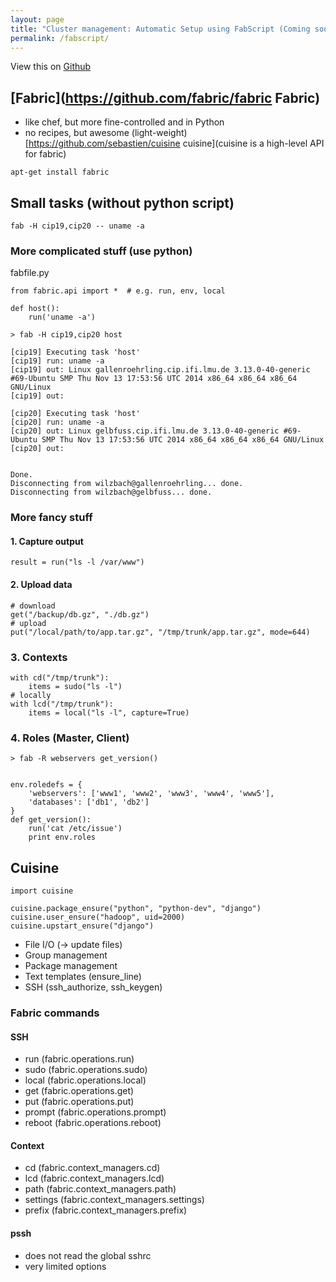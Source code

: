 ```yaml
---
layout: page
title: "Cluster management: Automatic Setup using FabScript (Coming soon)"
permalink: /fabscript/ 
---
```


View this on [Github](https://github.com/greenify/hadoop-auto-conf)

[Fabric](https://github.com/fabric/fabric Fabric)
--------------------------------------------------

* like chef, but more fine-controlled and in Python
* no recipes, but awesome (light-weight) [https://github.com/sebastien/cuisine cuisine](cuisine is a high-level API for fabric)

```
apt-get install fabric
```

Small tasks (without python script)
----------------------------------

```
fab -H cip19,cip20 -- uname -a
```

### More complicated stuff (use python)

fabfile.py

```
from fabric.api import *  # e.g. run, env, local

def host():
    run('uname -a')
```


`> fab -H cip19,cip20 host`

```
[cip19] Executing task 'host'
[cip19] run: uname -a
[cip19] out: Linux gallenroehrling.cip.ifi.lmu.de 3.13.0-40-generic #69-Ubuntu SMP Thu Nov 13 17:53:56 UTC 2014 x86_64 x86_64 x86_64 GNU/Linux
[cip19] out: 

[cip20] Executing task 'host'
[cip20] run: uname -a
[cip20] out: Linux gelbfuss.cip.ifi.lmu.de 3.13.0-40-generic #69-Ubuntu SMP Thu Nov 13 17:53:56 UTC 2014 x86_64 x86_64 x86_64 GNU/Linux
[cip20] out: 


Done.
Disconnecting from wilzbach@gallenroehrling... done.
Disconnecting from wilzbach@gelbfuss... done.
```

### More fancy stuff

#### 1. Capture output

```
result = run("ls -l /var/www")
```

#### 2. Upload data

```
# download
get("/backup/db.gz", "./db.gz")
# upload
put("/local/path/to/app.tar.gz", "/tmp/trunk/app.tar.gz", mode=644)
```

### 3. Contexts

```
with cd("/tmp/trunk"):
    items = sudo("ls -l")
# locally
with lcd("/tmp/trunk"):
    items = local("ls -l", capture=True)
```

### 4. Roles (Master, Client)

```
> fab -R webservers get_version()
```

```

env.roledefs = {
    'webservers': ['www1', 'www2', 'www3', 'www4', 'www5'],
    'databases': ['db1', 'db2']
}
def get_version():
    run('cat /etc/issue')
    print env.roles
```


Cuisine 
-------------

```
import cuisine

cuisine.package_ensure("python", "python-dev", "django")
cuisine.user_ensure("hadoop", uid=2000)
cuisine.upstart_ensure("django")
```

* File I/O (-> update files)
* Group management
* Package management
* Text templates (ensure_line)
* SSH (ssh_authorize, ssh_keygen)

### Fabric commands

#### SSH

* run (fabric.operations.run)
* sudo (fabric.operations.sudo)
* local (fabric.operations.local)
* get (fabric.operations.get)
* put (fabric.operations.put)
* prompt (fabric.operations.prompt)
* reboot (fabric.operations.reboot)

#### Context

* cd (fabric.context_managers.cd)
* lcd (fabric.context_managers.lcd)
* path (fabric.context_managers.path)
* settings (fabric.context_managers.settings)
* prefix (fabric.context_managers.prefix)

#### pssh

* does not read the global sshrc
* very limited options
